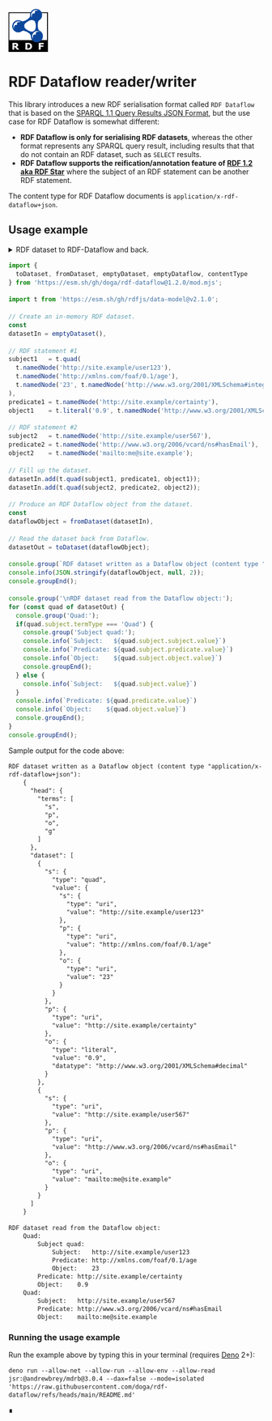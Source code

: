 <p align="left">
<a href="https://www.w3.org/TR/rdf12-concepts/" target="_blank" rel="noreferrer"><img src="https://raw.githubusercontent.com/doga/doga/main/logos/rdf.svg" height="85" alt="RDF logo" /></a>
</p>

# RDF Dataflow reader/writer

This library introduces a new RDF serialisation format called `RDF Dataflow` that is based on the [SPARQL 1.1 Query Results JSON Format](https://www.w3.org/TR/sparql11-results-json/), but the use case for RDF Dataflow is somewhat different:

- __RDF Dataflow is only for serialising RDF datasets__, whereas the other format represents any SPARQL query result, including results that that do not contain an RDF dataset, such as `SELECT` results.
- __RDF Dataflow supports the reification/annotation feature of [RDF 1.2 aka RDF Star](https://www.w3.org/TR/rdf12-concepts/#section-triple-terms-reification)__ where the subject of an RDF statement can be another RDF statement.

The content type for RDF Dataflow documents is `application/x-rdf-dataflow+json`.

## Usage example

<details data-mdrb>
<summary>RDF dataset to RDF-Dataflow and back.</summary>

<pre>
description = '''
Serialise an RDF dataset to an RDF-Dataflow object and read it back.
'''
</pre>
</details>

```javascript
import { 
  toDataset, fromDataset, emptyDataset, emptyDataflow, contentType 
} from 'https://esm.sh/gh/doga/rdf-dataflow@1.2.0/mod.mjs';

import t from 'https://esm.sh/gh/rdfjs/data-model@v2.1.0';

// Create an in-memory RDF dataset.
const
datasetIn = emptyDataset(),

// RDF statement #1
subject1   = t.quad(
  t.namedNode('http://site.example/user123'),
  t.namedNode('http://xmlns.com/foaf/0.1/age'),
  t.namedNode('23', t.namedNode('http://www.w3.org/2001/XMLSchema#integer'))
),
predicate1 = t.namedNode('http://site.example/certainty'),
object1    = t.literal('0.9', t.namedNode('http://www.w3.org/2001/XMLSchema#decimal')),

// RDF statement #2
subject2   = t.namedNode('http://site.example/user567'),
predicate2 = t.namedNode('http://www.w3.org/2006/vcard/ns#hasEmail'),
object2    = t.namedNode('mailto:me@site.example');

// Fill up the dataset.
datasetIn.add(t.quad(subject1, predicate1, object1));
datasetIn.add(t.quad(subject2, predicate2, object2));

// Produce an RDF Dataflow object from the dataset.
const
dataflowObject = fromDataset(datasetIn),

// Read the dataset back from Dataflow.
datasetOut = toDataset(dataflowObject);

console.group(`RDF dataset written as a Dataflow object (content type "${contentType}"):`);
console.info(JSON.stringify(dataflowObject, null, 2));
console.groupEnd();

console.group('\nRDF dataset read from the Dataflow object:');
for (const quad of datasetOut) {
  console.group('Quad:');
  if(quad.subject.termType === 'Quad') {
    console.group('Subject quad:');
    console.info(`Subject:   ${quad.subject.subject.value}`)
    console.info(`Predicate: ${quad.subject.predicate.value}`)
    console.info(`Object:    ${quad.subject.object.value}`)
    console.groupEnd();
  } else {
    console.info(`Subject:   ${quad.subject.value}`)
  }
  console.info(`Predicate: ${quad.predicate.value}`)
  console.info(`Object:    ${quad.object.value}`)
  console.groupEnd();
}
console.groupEnd();
```

Sample output for the code above:

```text
RDF dataset written as a Dataflow object (content type "application/x-rdf-dataflow+json"):
    {
      "head": {
        "terms": [
          "s",
          "p",
          "o",
          "g"
        ]
      },
      "dataset": [
        {
          "s": {
            "type": "quad",
            "value": {
              "s": {
                "type": "uri",
                "value": "http://site.example/user123"
              },
              "p": {
                "type": "uri",
                "value": "http://xmlns.com/foaf/0.1/age"
              },
              "o": {
                "type": "uri",
                "value": "23"
              }
            }
          },
          "p": {
            "type": "uri",
            "value": "http://site.example/certainty"
          },
          "o": {
            "type": "literal",
            "value": "0.9",
            "datatype": "http://www.w3.org/2001/XMLSchema#decimal"
          }
        },
        {
          "s": {
            "type": "uri",
            "value": "http://site.example/user567"
          },
          "p": {
            "type": "uri",
            "value": "http://www.w3.org/2006/vcard/ns#hasEmail"
          },
          "o": {
            "type": "uri",
            "value": "mailto:me@site.example"
          }
        }
      ]
    }

RDF dataset read from the Dataflow object:
    Quad:
        Subject quad:
            Subject:   http://site.example/user123
            Predicate: http://xmlns.com/foaf/0.1/age
            Object:    23
        Predicate: http://site.example/certainty
        Object:    0.9
    Quad:
        Subject:   http://site.example/user567
        Predicate: http://www.w3.org/2006/vcard/ns#hasEmail
        Object:    mailto:me@site.example
```

### Running the usage example

Run the example above by typing this in your terminal (requires [Deno](https://deno.com/) 2+):

```shell
deno run --allow-net --allow-run --allow-env --allow-read jsr:@andrewbrey/mdrb@3.0.4 --dax=false --mode=isolated 'https://raw.githubusercontent.com/doga/rdf-dataflow/refs/heads/main/README.md'
```

∎
